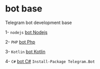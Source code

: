 # bot base

Telegram bot development base 


 1- `nodejs` 
 [bot Nodejs](http://github.com/ayhan-dev/botbase/NODELS)

 2- `PHP` 
 [bot Php](http://github.com/ayhan-dev/botbase/Php)

 3- `Kotlin` 
 [bot Kotlin](http://github.com/ayhan-dev/botbase/Kotlin)

 4- `C#` 
 [bot C#](http://github.com/ayhan-dev/botbase/CSharp) ```Install-Package Telegram.Bot```
